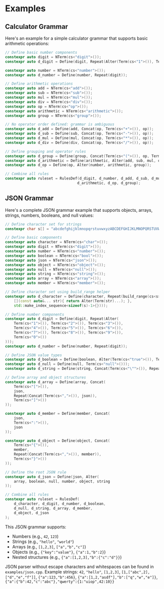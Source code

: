 # Examples

## Calculator Grammar

Here's an example for a simple calculator grammar that supports basic arithmetic operations:

```cpp
// Define basic number components
constexpr auto digit = NTerm(cs<"digit">());
constexpr auto d_digit = Define(digit, Repeat(Alter(Term(cs<"1">()), Term(cs<"2">()), /* ... */)));

constexpr auto number = NTerm(cs<"number">());
constexpr auto d_number = Define(number, Repeat(digit));

// Define arithmetic operations
constexpr auto add = NTerm(cs<"add">());
constexpr auto sub = NTerm(cs<"sub">());
constexpr auto mul = NTerm(cs<"mul">());
constexpr auto div = NTerm(cs<"div">());
constexpr auto op = NTerm(cs<"op">());
constexpr auto arithmetic = NTerm(cs<"arithmetic">());
constexpr auto group = NTerm(cs<"group">());

// No operator order defined: grammar is ambiguous
constexpr auto d_add = Define(add, Concat(op, Term(cs<"+">()), op));
constexpr auto d_sub = Define(sub, Concat(op, Term(cs<"-">()), op));
constexpr auto d_mul = Define(mul, Concat(op, Term(cs<"*">()), op));
constexpr auto d_div = Define(div, Concat(op, Term(cs<"/">()), op));

// Define grouping and operator rules
constexpr auto d_group = Define(group, Concat(Term(cs<"(">()), op, Term(cs<")">())));
constexpr auto d_arithmetic = Define(arithmetic, Alter(add, sub, mul, div));
constexpr auto d_op = Define(op, Alter(number, arithmetic, group));

// Combine all rules
constexpr auto ruleset = RulesDef(d_digit, d_number, d_add, d_sub, d_mul, d_div,
                                 d_arithmetic, d_op, d_group);
```

## JSON Grammar

Here's a complete JSON grammar example that supports objects, arrays, strings, numbers, booleans, and null values:

```cpp
// Define character set for strings
constexpr char s[] = "abcdefghijklmnopqrstuvwxyzABCDEFGHIJKLMNOPQRSTUVWXYZ _-.!";

// Define basic components
constexpr auto character = NTerm(cs<"char">());
constexpr auto digit = NTerm(cs<"digit">());
constexpr auto number = NTerm(cs<"number">());
constexpr auto boolean = NTerm(cs<"bool">());
constexpr auto json = NTerm(cs<"json">());
constexpr auto object = NTerm(cs<"object">());
constexpr auto null = NTerm(cs<"null">());
constexpr auto string = NTerm(cs<"string">());
constexpr auto array = NTerm(cs<"array">());
constexpr auto member = NTerm(cs<"member">());

// Define character set using build_range helper
constexpr auto d_character = Define(character, Repeat(build_range(cs<s>(), 
    [](const auto&... str){ return Alter(Term(str)...); }, 
    std::make_index_sequence<sizeof(s)-1>{})));

// Define number components
constexpr auto d_digit = Define(digit, Repeat(Alter(
    Term(cs<"1">()), Term(cs<"2">()), Term(cs<"3">()),
    Term(cs<"4">()), Term(cs<"5">()), Term(cs<"6">()),
    Term(cs<"7">()), Term(cs<"8">()), Term(cs<"9">()),
    Term(cs<"0">())
)));
constexpr auto d_number = Define(number, Repeat(digit));

// Define JSON value types
constexpr auto d_boolean = Define(boolean, Alter(Term(cs<"true">()), Term(cs<"false">())));
constexpr auto d_null = Define(null, Term(cs<"null">()));
constexpr auto d_string = Define(string, Concat(Term(cs<"\"">()), Repeat(character), Term(cs<"\"">())));

// Define array and object structures
constexpr auto d_array = Define(array, Concat(
    Term(cs<"[">()), 
    json, 
    Repeat(Concat(Term(cs<",">()), json)), 
    Term(cs<"]">())
));

constexpr auto d_member = Define(member, Concat(
    json, 
    Term(cs<":">()), 
    json
));

constexpr auto d_object = Define(object, Concat(
    Term(cs<"{">()), 
    member, 
    Repeat(Concat(Term(cs<",">()), member)), 
    Term(cs<"}">())
));

// Define the root JSON rule
constexpr auto d_json = Define(json, Alter(
    array, boolean, null, number, object, string
));

// Combine all rules
constexpr auto ruleset = RulesDef(
    d_character, d_digit, d_number, d_boolean, 
    d_null, d_string, d_array, d_member, 
    d_object, d_json
);
```

This JSON grammar supports:
- Numbers (e.g., `42`, `123`)
- Strings (e.g., `"hello"`, `"world"`)
- Arrays (e.g., `[1,2,3]`, `["a","b","c"]`)
- Objects (e.g., `{"key":"value"}`, `{"a":1,"b":2}`)
- Nested structures (e.g., `{"a":[1,2,3],"b":{"c":"d"}}`)

JSON parser without escape characters and whitespaces can be found in `examples/json.cpp`. Example strings: `42`, `"hello"`, `[1,2,3]`, `[1,["abc",2],["d","e","f"]]`, `{"a":123,"b":456}`, `{"a":[1,2,"asdf"],"b":["q","w","e"]}`, `{"a":{"b":42,"c":"abc"},"qwerty":{1:"uiop",42:10}}`
